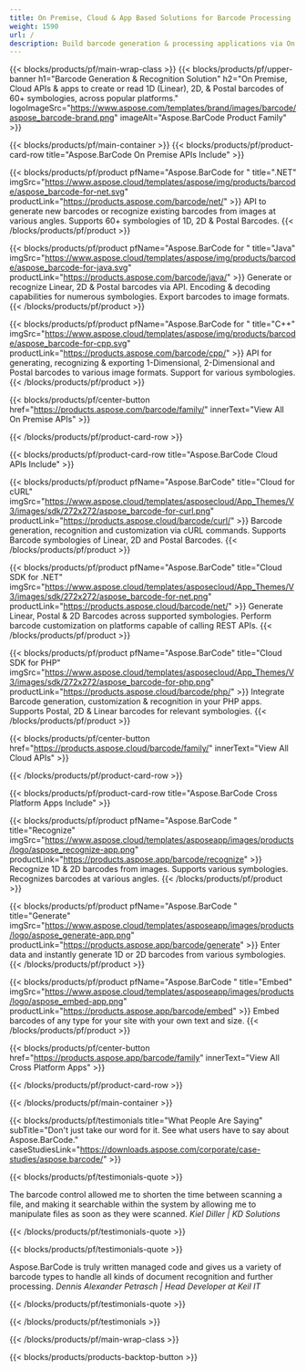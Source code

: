 ```yaml
---
title: On Premise, Cloud & App Based Solutions for Barcode Processing 
weight: 1590
url: /
description: Build barcode generation & processing applications via On Premise APIs or Cloud-based SDKs. Use cross-platform apps for Barcode generation or recognition.
---
```


{{< blocks/products/pf/main-wrap-class >}}
{{< blocks/products/pf/upper-banner h1="Barcode Generation & Recognition Solution" h2="On Premise, Cloud APIs & apps to create or read 1D (Linear), 2D, & Postal barcodes of 60+ symbologies, across popular platforms." logoImageSrc="https://www.aspose.com/templates/brand/images/barcode/aspose_barcode-brand.png" imageAlt="Aspose.BarCode Product Family" >}}

{{< blocks/products/pf/main-container >}}
{{< blocks/products/pf/product-card-row title="Aspose.BarCode On Premise APIs Include" >}}

{{< blocks/products/pf/product pfName="Aspose.BarCode for " title=".NET" imgSrc="https://www.aspose.cloud/templates/aspose/img/products/barcode/aspose_barcode-for-net.svg" productLink="https://products.aspose.com/barcode/net/" >}}
API to generate new barcodes or recognize existing barcodes from images at various angles. Supports 60+ symbologies of 1D, 2D & Postal Barcodes.
{{< /blocks/products/pf/product >}}

{{< blocks/products/pf/product pfName="Aspose.BarCode for " title="Java" imgSrc="https://www.aspose.cloud/templates/aspose/img/products/barcode/aspose_barcode-for-java.svg" productLink="https://products.aspose.com/barcode/java/" >}}
Generate or recognize Linear, 2D & Postal barcodes via API. Encoding & decoding capabilities for numerous symbologies. Export barcodes to image formats.
{{< /blocks/products/pf/product >}}

{{< blocks/products/pf/product pfName="Aspose.BarCode for " title="C++" imgSrc="https://www.aspose.cloud/templates/aspose/img/products/barcode/aspose_barcode-for-cpp.svg" productLink="https://products.aspose.com/barcode/cpp/" >}}
API for generating, recognizing & exporting 1-Dimensional, 2-Dimensional and Postal barcodes to various image formats. Support for various symbologies.
{{< /blocks/products/pf/product >}}

{{< blocks/products/pf/center-button href="https://products.aspose.com/barcode/family/" innerText="View All On Premise APIs" >}}

{{< /blocks/products/pf/product-card-row >}}

{{< blocks/products/pf/product-card-row title="Aspose.BarCode Cloud APIs Include" >}}

{{< blocks/products/pf/product pfName="Aspose.BarCode" title="Cloud for cURL" imgSrc="https://www.aspose.cloud/templates/asposecloud/App_Themes/V3/images/sdk/272x272/aspose_barcode-for-curl.png" productLink="https://products.aspose.cloud/barcode/curl/" >}}
Barcode generation, recognition and customization via cURL commands. Supports Barcode symbologies of Linear, 2D and Postal Barcodes.
{{< /blocks/products/pf/product >}}

{{< blocks/products/pf/product pfName="Aspose.BarCode" title="Cloud SDK for .NET" imgSrc="https://www.aspose.cloud/templates/asposecloud/App_Themes/V3/images/sdk/272x272/aspose_barcode-for-net.png" productLink="https://products.aspose.cloud/barcode/net/" >}}
Generate Linear, Postal & 2D Barcodes across supported symbologies. Perform barcode customization on platforms capable of calling REST APIs.
{{< /blocks/products/pf/product >}}

{{< blocks/products/pf/product pfName="Aspose.BarCode" title="Cloud SDK for PHP" imgSrc="https://www.aspose.cloud/templates/asposecloud/App_Themes/V3/images/sdk/272x272/aspose_barcode-for-php.png" productLink="https://products.aspose.cloud/barcode/php/" >}}
Integrate Barcode generation, customization & recognition in your PHP apps. Supports Postal, 2D & Linear barcodes for relevant symbologies.
{{< /blocks/products/pf/product >}}

{{< blocks/products/pf/center-button href="https://products.aspose.cloud/barcode/family/" innerText="View All Cloud APIs" >}}

{{< /blocks/products/pf/product-card-row >}}

{{< blocks/products/pf/product-card-row title="Aspose.BarCode Cross Platform Apps Include" >}}

{{< blocks/products/pf/product pfName="Aspose.BarCode " title="Recognize" imgSrc="https://www.aspose.cloud/templates/asposeapp/images/products/logo/aspose_recognize-app.png" productLink="https://products.aspose.app/barcode/recognize" >}}
Recognize 1D & 2D barcodes from images. Supports various symbologies. Recognizes barcodes at various angles.
{{< /blocks/products/pf/product >}}

{{< blocks/products/pf/product pfName="Aspose.BarCode " title="Generate" imgSrc="https://www.aspose.cloud/templates/asposeapp/images/products/logo/aspose_generate-app.png" productLink="https://products.aspose.app/barcode/generate" >}}
Enter data and instantly generate 1D or 2D barcodes from various symbologies.
{{< /blocks/products/pf/product >}}

{{< blocks/products/pf/product pfName="Aspose.BarCode " title="Embed" imgSrc="https://www.aspose.cloud/templates/asposeapp/images/products/logo/aspose_embed-app.png" productLink="https://products.aspose.app/barcode/embed" >}}
Embed barcodes of any type for your site with your own text and size.
{{< /blocks/products/pf/product >}}

{{< blocks/products/pf/center-button href="https://products.aspose.app/barcode/family" innerText="View All Cross Platform Apps" >}}

{{< /blocks/products/pf/product-card-row >}}

{{< /blocks/products/pf/main-container >}}

{{< blocks/products/pf/testimonials title="What People Are Saying" subTitle="Don't just take our word for it. See what users have to say about Aspose.BarCode." caseStudiesLink="https://downloads.aspose.com/corporate/case-studies/aspose.barcode/" >}}

{{< blocks/products/pf/testimonials-quote >}}
<p class="first">
 The barcode control allowed me to shorten the time between scanning a file, and making it searchable within the system by allowing me to manipulate files as soon as they were scanned.
 <em>
  Kiel Diller | KD Solutions
 </em>
</p>

{{< /blocks/products/pf/testimonials-quote >}}

{{< blocks/products/pf/testimonials-quote >}}
<p class="second">
 Aspose.BarCode is truly written managed code and gives us a variety of barcode types to handle all kinds of document recognition and further processing.
 <em>
  Dennis Alexander Petrasch | Head Developer at Keil IT
 </em>
</p>

{{< /blocks/products/pf/testimonials-quote >}}

{{< /blocks/products/pf/testimonials >}}

{{< /blocks/products/pf/main-wrap-class >}}

{{< blocks/products/products-backtop-button >}}